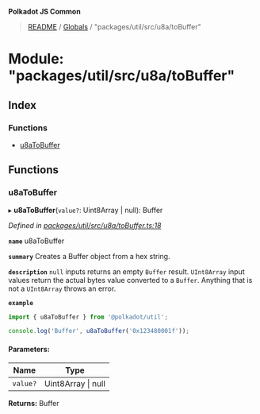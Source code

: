 **Polkadot JS Common**

> [README](../README.md) / [Globals](../globals.md) / "packages/util/src/u8a/toBuffer"

# Module: "packages/util/src/u8a/toBuffer"

## Index

### Functions

* [u8aToBuffer](_packages_util_src_u8a_tobuffer_.md#u8atobuffer)

## Functions

### u8aToBuffer

▸ **u8aToBuffer**(`value?`: Uint8Array \| null): Buffer

*Defined in [packages/util/src/u8a/toBuffer.ts:18](https://github.com/polkadot-js/common/blob/bd1735ca/packages/util/src/u8a/toBuffer.ts#L18)*

**`name`** u8aToBuffer

**`summary`** Creates a Buffer object from a hex string.

**`description`** 
`null` inputs returns an empty `Buffer` result. `UInt8Array` input values return the actual bytes value converted to a `Buffer`. Anything that is not a `UInt8Array` throws an error.

**`example`** 
<BR>

```javascript
import { u8aToBuffer } from '@polkadot/util';

console.log('Buffer', u8aToBuffer('0x123480001f'));
```

#### Parameters:

Name | Type |
------ | ------ |
`value?` | Uint8Array \| null |

**Returns:** Buffer
